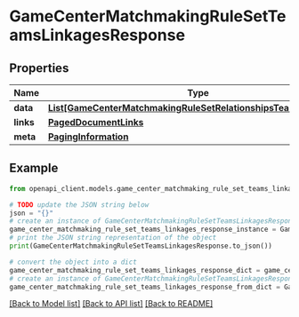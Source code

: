 # GameCenterMatchmakingRuleSetTeamsLinkagesResponse


## Properties

Name | Type | Description | Notes
------------ | ------------- | ------------- | -------------
**data** | [**List[GameCenterMatchmakingRuleSetRelationshipsTeamsDataInner]**](GameCenterMatchmakingRuleSetRelationshipsTeamsDataInner.md) |  | 
**links** | [**PagedDocumentLinks**](PagedDocumentLinks.md) |  | 
**meta** | [**PagingInformation**](PagingInformation.md) |  | [optional] 

## Example

```python
from openapi_client.models.game_center_matchmaking_rule_set_teams_linkages_response import GameCenterMatchmakingRuleSetTeamsLinkagesResponse

# TODO update the JSON string below
json = "{}"
# create an instance of GameCenterMatchmakingRuleSetTeamsLinkagesResponse from a JSON string
game_center_matchmaking_rule_set_teams_linkages_response_instance = GameCenterMatchmakingRuleSetTeamsLinkagesResponse.from_json(json)
# print the JSON string representation of the object
print(GameCenterMatchmakingRuleSetTeamsLinkagesResponse.to_json())

# convert the object into a dict
game_center_matchmaking_rule_set_teams_linkages_response_dict = game_center_matchmaking_rule_set_teams_linkages_response_instance.to_dict()
# create an instance of GameCenterMatchmakingRuleSetTeamsLinkagesResponse from a dict
game_center_matchmaking_rule_set_teams_linkages_response_from_dict = GameCenterMatchmakingRuleSetTeamsLinkagesResponse.from_dict(game_center_matchmaking_rule_set_teams_linkages_response_dict)
```
[[Back to Model list]](../README.md#documentation-for-models) [[Back to API list]](../README.md#documentation-for-api-endpoints) [[Back to README]](../README.md)



